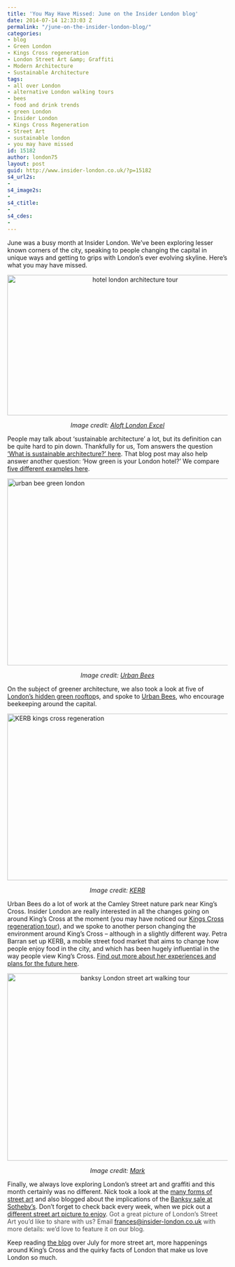 ```yaml
---
title: 'You May Have Missed: June on the Insider London blog'
date: 2014-07-14 12:33:03 Z
permalink: "/june-on-the-insider-london-blog/"
categories:
- blog
- Green London
- Kings Cross regeneration
- London Street Art &amp; Graffiti
- Modern Architecture
- Sustainable Architecture
tags:
- all over London
- alternative London walking tours
- bees
- food and drink trends
- green London
- Insider London
- Kings Cross Regeneration
- Street Art
- sustainable london
- you may have missed
id: 15182
author: london75
layout: post
guid: http://www.insider-london.co.uk/?p=15182
s4_url2s:
- 
s4_image2s:
- 
s4_ctitle:
- 
s4_cdes:
- 
---
```


June was a busy month at Insider London. We&#8217;ve been exploring lesser known corners of the city, speaking to people changing the capital in unique ways and getting to grips with London&#8217;s ever evolving skyline. Here&#8217;s what you may have missed.

<p style="text-align: center;">
  <a href="/wp-content/uploads/2014/06/aloft-docklands.jpg"><img class="alignnone size-full wp-image-15052" src="/wp-content/uploads/2014/06/aloft-docklands.jpg" alt="hotel london architecture tour" width="569" height="320" /></a>
</p>

<p style="text-align: center;">
  <em>Image credit: <a href="http://www.aloftlondonexcel.com/" target="_blank">Aloft London Excel</a></em>
</p>

People may talk about &#8216;sustainable architecture&#8217; a lot, but its definition can be quite hard to pin down. Thankfully for us, Tom answers the question <a href="http://www.insider-london.co.uk/2014/06/13/what-is-sustainable-architecture/" target="_blank">&#8216;What is sustainable architecture?&#8217; here</a>. That blog post may also help answer another question: &#8216;How green is your London hotel?&#8217; We compare <a href="http://www.insider-london.co.uk/2014/06/19/london-green-hotels/" target="_blank">five different examples here</a>.

[<img class="size-full wp-image-15091 aligncenter" src="/wp-content/uploads/2014/06/urban-bees-installation.jpg" alt="urban bee green london" width="569" height="426" />](/wp-content/uploads/2014/06/urban-bees-installation.jpg)

<p style="text-align: center;">
  <em>Image credit: <a href="http://www.urbanbees.co.uk/" target="_blank">Urban Bees</a></em>
</p>

On the subject of greener architecture, we also took a look at five of <a href="http://www.insider-london.co.uk/2014/06/11/london-rooftop-gardens/" target="_blank">London&#8217;s hidden green rooftop</a>s, and spoke to <a href="http://www.insider-london.co.uk/2014/06/27/urban-bees-interview/" target="_blank">Urban Bees</a>, who encourage beekeeping around the capital.

[<img class="size-full wp-image-15098 aligncenter" src="/wp-content/uploads/2014/06/KERB-kings-cross-regeneration1.jpg" alt="KERB kings cross regeneration" width="569" height="380" />](/wp-content/uploads/2014/06/KERB-kings-cross-regeneration1.jpg)

<p style="text-align: center;">
  <em>Image credit: <a href="http://www.kerbfood.com/" target="_blank">KERB</a></em>
</p>

Urban Bees do a lot of work at the Camley Street nature park near King&#8217;s Cross. Insider London are really interested in all the changes going on around King&#8217;s Cross at the moment (you may have noticed our <a href="http://www.insider-london.co.uk/kings-cross-innovation-tour/" target="_blank">Kings Cross regeneration tour</a>), and we spoke to another person changing the environment around King&#8217;s Cross &#8211; although in a slightly different way. Petra Barran set up KERB, a mobile street food market that aims to change how people enjoy food in the city, and which has been hugely influential in the way people view King&#8217;s Cross. <a href="http://www.insider-london.co.uk/2014/06/30/petra-barran-kerb-interview/" target="_blank">Find out more about her experiences and plans for the future here</a>.

<p style="text-align: center;">
  <a href="/wp-content/uploads/2014/06/banksy-street-art-london.jpg"><img class="alignnone size-full wp-image-15073" src="/wp-content/uploads/2014/06/banksy-street-art-london.jpg" alt="banksy London street art walking tour" width="569" height="427" /></a>
</p>

<p style="text-align: center;">
  <em>Image credit: <a href="https://www.flickr.com/photos/zerocrop/4842151604" target="_blank">Mark</a></em>
</p>

Finally, we always love exploring London&#8217;s street art and graffiti and this month certainly was no different. Nick took a look at the <a href="http://www.insider-london.co.uk/2014/06/06/the-many-forms-of-street-art/" target="_blank">many forms of street art</a> and also blogged about the implications of the <a href="http://www.insider-london.co.uk/2014/06/23/banksy-london-street-art/" target="_blank">Banksy sale at Sotheby&#8217;s</a>. Don&#8217;t forget to check back every week, when we pick out a <a href="http://www.insider-london.co.uk/?s=street+art+picture" target="_blank">different street art picture to enjoy</a>. <span style="color: #4d4d4d;">Got a great picture of London’s Street Art you’d like to share with us? Email </span><a id="yui_3_16_0_1_1402043296792_83087" style="color: #196ad4;" href="mailto:frances@insider-london.co.uk" target="_blank" rel="nofollow" shape="rect">frances@insider-london.co.uk</a><span style="color: #4d4d4d;"> with more details: we&#8217;d love to feature it on our blog. </span>

Keep reading <a href="http://www.insider-london.co.uk/blog/" target="_blank">the blog</a> over July for more street art, more happenings around King&#8217;s Cross and the quirky facts of London that make us love London so much.

&nbsp;